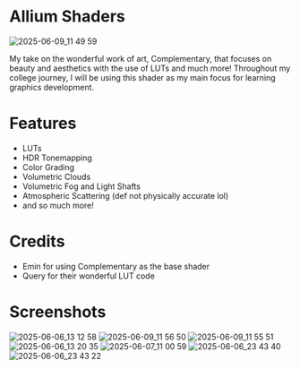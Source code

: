 # Allium Shaders

![2025-06-09_11 49 59](https://github.com/user-attachments/assets/5b147b5e-210f-4b3c-9f2d-3254bb527789)

My take on the wonderful work of art, Complementary, that focuses on beauty and aesthetics with the use of LUTs and much more!
Throughout my college journey, I will be using this shader as my main focus for learning graphics development.

# Features
- LUTs
- HDR Tonemapping
- Color Grading
- Volumetric Clouds
- Volumetric Fog and Light Shafts
- Atmospheric Scattering (def not physically accurate lol)
- and so much more!

# Credits
- Emin for using Complementary as the base shader
- Query for their wonderful LUT code

# Screenshots
![2025-06-06_13 12 58](https://github.com/user-attachments/assets/f6453533-c3ed-4080-899a-25a57a02a825)
![2025-06-09_11 56 50](https://github.com/user-attachments/assets/250d56f7-9159-4f87-bbaf-8be1487249d1)
![2025-06-09_11 55 51](https://github.com/user-attachments/assets/654144f2-564a-4e8d-a9c5-9d8a3c4cb561)
![2025-06-06_13 20 35](https://github.com/user-attachments/assets/fe543f0b-97e9-4fb8-a124-a47b53e40966)
![2025-06-07_11 00 59](https://github.com/user-attachments/assets/3c986220-0f83-4656-81f6-52631ed00f13)
![2025-06-06_23 43 40](https://github.com/user-attachments/assets/63517929-f44f-4b96-91e9-3b2d6ccbdac9)
![2025-06-06_23 43 22](https://github.com/user-attachments/assets/7df9c180-8b60-4dec-b63f-bdb1fbe4e7b5)
